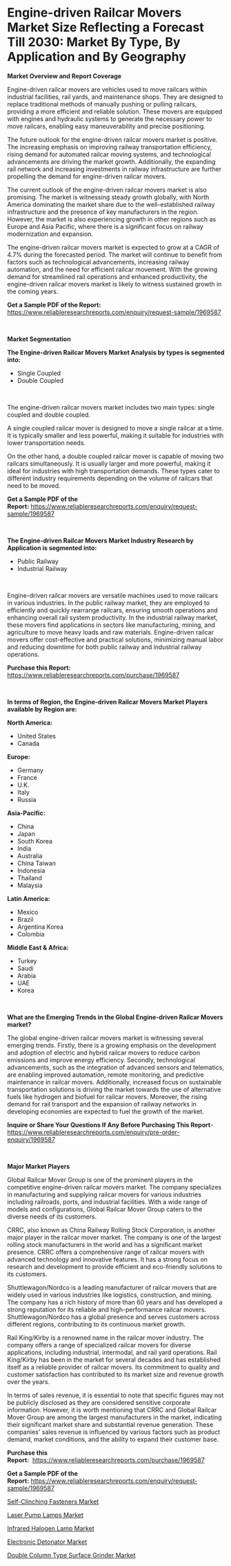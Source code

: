 <p><h1>Engine-driven Railcar Movers Market Size Reflecting a Forecast Till 2030: Market By Type, By Application and By Geography</h1></p><p><strong>Market Overview and Report Coverage</strong></p>
<p><p>Engine-driven railcar movers are vehicles used to move railcars within industrial facilities, rail yards, and maintenance shops. They are designed to replace traditional methods of manually pushing or pulling railcars, providing a more efficient and reliable solution. These movers are equipped with engines and hydraulic systems to generate the necessary power to move railcars, enabling easy maneuverability and precise positioning.</p><p>The future outlook for the engine-driven railcar movers market is positive. The increasing emphasis on improving railway transportation efficiency, rising demand for automated railcar moving systems, and technological advancements are driving the market growth. Additionally, the expanding rail network and increasing investments in railway infrastructure are further propelling the demand for engine-driven railcar movers.</p><p>The current outlook of the engine-driven railcar movers market is also promising. The market is witnessing steady growth globally, with North America dominating the market share due to the well-established railway infrastructure and the presence of key manufacturers in the region. However, the market is also experiencing growth in other regions such as Europe and Asia Pacific, where there is a significant focus on railway modernization and expansion.</p><p>The engine-driven railcar movers market is expected to grow at a CAGR of 4.7% during the forecasted period. The market will continue to benefit from factors such as technological advancements, increasing railway automation, and the need for efficient railcar movement. With the growing demand for streamlined rail operations and enhanced productivity, the engine-driven railcar movers market is likely to witness sustained growth in the coming years.</p></p>
<p><strong>Get a Sample PDF of the Report:</strong> <a href="https://www.reliableresearchreports.com/enquiry/request-sample/1969587">https://www.reliableresearchreports.com/enquiry/request-sample/1969587</a></p>
<p>&nbsp;</p>
<p><strong>Market Segmentation</strong></p>
<p><strong>The Engine-driven Railcar Movers Market Analysis by types is segmented into:</strong></p>
<p><ul><li>Single Coupled</li><li>Double Coupled</li></ul></p>
<p>&nbsp;</p>
<p><p>The engine-driven railcar movers market includes two main types: single coupled and double coupled. </p><p>A single coupled railcar mover is designed to move a single railcar at a time. It is typically smaller and less powerful, making it suitable for industries with lower transportation needs. </p><p>On the other hand, a double coupled railcar mover is capable of moving two railcars simultaneously. It is usually larger and more powerful, making it ideal for industries with high transportation demands. These types cater to different industry requirements depending on the volume of railcars that need to be moved.</p></p>
<p><strong>Get a Sample PDF of the Report:</strong>&nbsp;<a href="https://www.reliableresearchreports.com/enquiry/request-sample/1969587">https://www.reliableresearchreports.com/enquiry/request-sample/1969587</a></p>
<p>&nbsp;</p>
<p><strong>The Engine-driven Railcar Movers Market Industry Research by Application is segmented into:</strong></p>
<p><ul><li>Public Railway</li><li>Industrial Railway</li></ul></p>
<p>&nbsp;</p>
<p><p>Engine-driven railcar movers are versatile machines used to move railcars in various industries. In the public railway market, they are employed to efficiently and quickly rearrange railcars, ensuring smooth operations and enhancing overall rail system productivity. In the industrial railway market, these movers find applications in sectors like manufacturing, mining, and agriculture to move heavy loads and raw materials. Engine-driven railcar movers offer cost-effective and practical solutions, minimizing manual labor and reducing downtime for both public railway and industrial railway operations.</p></p>
<p><strong>Purchase this Report:</strong>&nbsp; <a href="https://www.reliableresearchreports.com/purchase/1969587">https://www.reliableresearchreports.com/purchase/1969587</a></p>
<p>&nbsp;</p>
<p><strong>In terms of Region, the Engine-driven Railcar Movers Market Players available by Region are:</strong></p>
<p>
    <p> <strong> North America: </strong>
        <ul>
            <li>United States</li>
            <li>Canada</li>
        </ul>
        </p> 
    <p> <strong> Europe: </strong>
        <ul>
            <li>Germany</li>
            <li>France</li>
            <li>U.K.</li>
            <li>Italy</li>
            <li>Russia</li>
        </ul>
        </p> 
    <p> <strong> Asia-Pacific: </strong>
        <ul>
            <li>China</li>
            <li>Japan</li>
            <li>South Korea</li>
            <li>India</li>
            <li>Australia</li>
            <li>China Taiwan</li>
            <li>Indonesia</li>
            <li>Thailand</li>
            <li>Malaysia</li>
        </ul>
        </p> 
    <p> <strong> Latin America: </strong>
        <ul>
            <li>Mexico</li>
            <li>Brazil</li>
            <li>Argentina Korea</li>
            <li>Colombia</li>
        </ul>
        </p> 
    <p> <strong> Middle East & Africa: </strong>
        <ul>
            <li>Turkey</li>
            <li>Saudi</li>
            <li>Arabia</li>
            <li>UAE</li>
            <li>Korea</li>
        </ul>
    </p>
    </p>
<p>&nbsp;</p>
<p><strong>What are the Emerging Trends in the Global Engine-driven Railcar Movers market?</strong></p>
<p><p>The global engine-driven railcar movers market is witnessing several emerging trends. Firstly, there is a growing emphasis on the development and adoption of electric and hybrid railcar movers to reduce carbon emissions and improve energy efficiency. Secondly, technological advancements, such as the integration of advanced sensors and telematics, are enabling improved automation, remote monitoring, and predictive maintenance in railcar movers. Additionally, increased focus on sustainable transportation solutions is driving the market towards the use of alternative fuels like hydrogen and biofuel for railcar movers. Moreover, the rising demand for rail transport and the expansion of railway networks in developing economies are expected to fuel the growth of the market.</p></p>
<p><strong>Inquire or Share Your Questions If Any Before Purchasing This Report</strong>- <a href="https://www.reliableresearchreports.com/enquiry/pre-order-enquiry/1969587">https://www.reliableresearchreports.com/enquiry/pre-order-enquiry/1969587</a></p>
<p>&nbsp;</p>
<p><strong>Major Market Players</strong></p>
<p><p>Global Railcar Mover Group is one of the prominent players in the competitive engine-driven railcar movers market. The company specializes in manufacturing and supplying railcar movers for various industries including railroads, ports, and industrial facilities. With a wide range of models and configurations, Global Railcar Mover Group caters to the diverse needs of its customers.</p><p>CRRC, also known as China Railway Rolling Stock Corporation, is another major player in the railcar mover market. The company is one of the largest rolling stock manufacturers in the world and has a significant market presence. CRRC offers a comprehensive range of railcar movers with advanced technology and innovative features. It has a strong focus on research and development to provide efficient and eco-friendly solutions to its customers.</p><p>Shuttlewagon/Nordco is a leading manufacturer of railcar movers that are widely used in various industries like logistics, construction, and mining. The company has a rich history of more than 60 years and has developed a strong reputation for its reliable and high-performance railcar movers. Shuttlewagon/Nordco has a global presence and serves customers across different regions, contributing to its continuous market growth.</p><p>Rail King/Kirby is a renowned name in the railcar mover industry. The company offers a range of specialized railcar movers for diverse applications, including industrial, intermodal, and rail yard operations. Rail King/Kirby has been in the market for several decades and has established itself as a reliable provider of railcar movers. Its commitment to quality and customer satisfaction has contributed to its market size and revenue growth over the years.</p><p>In terms of sales revenue, it is essential to note that specific figures may not be publicly disclosed as they are considered sensitive corporate information. However, it is worth mentioning that CRRC and Global Railcar Mover Group are among the largest manufacturers in the market, indicating their significant market share and substantial revenue generation. These companies' sales revenue is influenced by various factors such as product demand, market conditions, and the ability to expand their customer base.</p></p>
<p><strong>Purchase this Report:</strong>&nbsp;&nbsp;<a href="https://www.reliableresearchreports.com/purchase/1969587">https://www.reliableresearchreports.com/purchase/1969587</a></p>
<p></p>
<p><strong>Get a Sample PDF of the Report:</strong>&nbsp;<a href="https://www.reliableresearchreports.com/enquiry/request-sample/1969587">https://www.reliableresearchreports.com/enquiry/request-sample/1969587</a></p>
<p><p><a href="https://www.linkedin.com/pulse/self-clinching-fasteners-market-insights-players-forecast-till-fplgf/">Self-Clinching Fasteners Market</a></p><p><a href="https://www.linkedin.com/pulse/laser-pump-lamps-market-size-2023-2030-global-industrial-analysis-mmlwf/">Laser Pump Lamps Market</a></p><p><a href="https://medium.com/@beaublock2023/infrared-halogen-lamp-market-trends-forecast-and-competitive-analysis-to-2030-a151703bbc71">Infrared Halogen Lamp Market</a></p><p><a href="https://medium.com/@rogerking1949/electronic-detonator-market-outlook-industry-overview-and-forecast-2023-to-2030-97a35037cd27">Electronic Detonator Market</a></p><p><a href="https://www.linkedin.com/pulse/double-column-type-surface-grinder-market-size-2023-2030-global-beigf/">Double Column Type Surface Grinder Market</a></p></p>